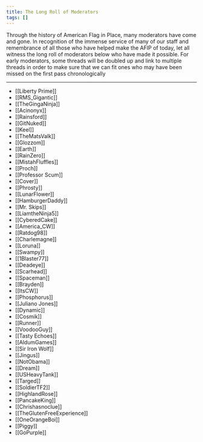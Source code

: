 ```yaml
---
title: The Long Roll of Moderators
tags: []
---
```

Through the history of American Flag in Place, many moderators have come and gone. In recognition of the immense service of many of our staff and remembrance of all those who have helped make the AFIP of today, let all witness the long roll of moderators below who have made it possible. For early moderators, some threads will be doubled up and link to multiple threads in order to make sure that we can fit ones who may have been missed on the first pass chronologically

---

- [[Liberty Prime]]
- [[RMS_Gigantic]]
- [[TheGingaNinja]]
- [[Acinonyx]]
- [[Rainsford]]
- [[GitNuked]]
- [[Keel]]
- [[TheMatsValk]]
- [[Glozzom]]
- [[Earth]]
- [[RainZero]]
- [[MistahFluffles]]
- [[Proch]]
- [[Professor Scum]]
- [[Cover]]
- [[Phrosty]]
- [[LunarFlower]]
- [[HamburgerDaddy]]
- [[Mr. Skips]]
- [[LiamtheNinja5]]
- [[CyberedCake]]
- [[America_CW]]
- [[Ratdog98]]
- [[Charlemagne]]
- [[Loruna]]
- [[Swampy]]
- [[1Blaster77]]
- [[Deadeye]]
- [[Scarhead]]
- [[Spaceman]]
- [[Brayden]]
- [[ItsCW]]
- [[Phosphorus]]
- [[Juliano Jones]]
- [[Dynamic]]
- [[Cosmik]]
- [[Runner]]
- [[VoodooGuy]]
- [[Tasty Echoes]]
- [[AldumGames]]
- [[Sir Iron Wolf]]
- [[Jingus]]
- [[NotObama]]
- [[Dream]]
- [[USHeavyTank]]
- [[Targed]]
- [[SoldierTF2]]
- [[HighlandRose]]
- [[PancakeKing]]
- [[Chrishasnoclue]]
- [[TheGlutenFreeExperience]]
- [[OneOrangeBoi]]
- [[Piggy]]
- [[GoPurple]]




